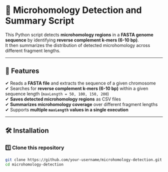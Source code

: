 # 🧬 Microhomology Detection and Summary Script

This Python script detects **microhomology regions** in a **FASTA genome sequence** by identifying **reverse complement k-mers (6-10 bp)**.  
It then summarizes the distribution of detected microhomology across different fragment lengths.

---

## 📌 Features
✔ Reads a **FASTA file** and extracts the sequence of a given chromosome  
✔ Searches for **reverse complement k-mers (6-10 bp)** within a given sequence length (`maxLength = 50, 100, 150, 200`)  
✔ **Saves detected microhomology regions** as CSV files  
✔ **Summarizes microhomology coverage** over different fragment lengths  
✔ Supports **multiple `maxLength` values in a single execution**  

---

## 🛠 Installation
### 1️⃣ Clone this repository
```bash
git clone https://github.com/your-username/microhomology-detection.git
cd microhomology-detection

